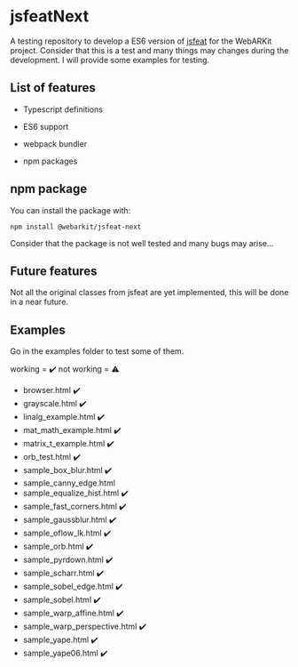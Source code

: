 # jsfeatNext

A testing repository to develop a ES6 version of [jsfeat](https://github.com/inspirit/jsfeat) for the WebARKit project. Consider that this is a test and many things may changes during the development. I will provide some examples for testing.

## List of features

- Typescript definitions

- ES6 support

- webpack bundler

- npm packages

## npm package
You can install the package with:

`npm install @webarkit/jsfeat-next`

Consider that the package is not well tested and many bugs may arise...

## Future features
Not all the original classes from jsfeat are yet implemented, this will be done in a near future.

## Examples
Go in the examples folder to test some of them.

working = ✔️ not working = ⚠️

- browser.html ✔️
- grayscale.html ✔️
- linalg_example.html ✔️
- mat_math_example.html ✔️
- matrix_t_example.html ✔️
- orb_test.html ✔️
- sample_box_blur.html ✔️
- sample_canny_edge.html 
- sample_equalize_hist.html ✔️
- sample_fast_corners.html ✔️
- sample_gaussblur.html ✔️
- sample_oflow_lk.html ✔️
- sample_orb.html ✔️
- sample_pyrdown.html ✔️
- sample_scharr.html ✔️
- sample_sobel_edge.html ✔️
- sample_sobel.html ✔️
- sample_warp_affine.html ✔️
- sample_warp_perspective.html ✔️
- sample_yape.html ✔️
- sample_yape06.html ✔️